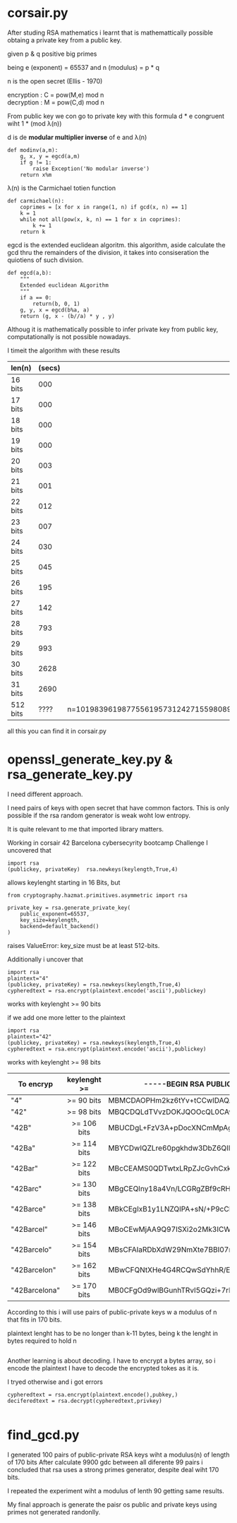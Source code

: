 # corsair.py

After studing RSA mathematics i learnt that is mathemattically possible obtaing a private key
from a public key.

given p & q positive big primes

being e (exponent) = 65537 and n (modulus) = p * q 

n is the open secret (Ellis - 1970)

encryption : C = pow(M,e) mod n   
decryption : M = pow(C,d) mod n

From public key we con go to private key with this formula
d * e congruent wiht 1 * (mod λ(n))

d is de **modular multiplier inverse** of e and λ(n)

```
def modinv(a,m):
    g, x, y = egcd(a,m)
    if g != 1:
        raise Exception('No modular inverse')
    return x%m
```
λ(n) is the Carmichael totien function

```
def carmichael(n):
    coprimes = [x for x in range(1, n) if gcd(x, n) == 1]
    k = 1
    while not all(pow(x, k, n) == 1 for x in coprimes):
        k += 1
    return k
```

egcd is the  extended euclidean algoritm. this algorithm, aside calculate
the gcd thru the remainders of the division, it takes into consiseration
the quiotiens of such division.

```
def egcd(a,b):
    """
    Extended euclidean ALgorithm
    """
    if a == 0:
        return(b, 0, 1)
    g, y, x = egcd(b%a, a)
    return (g, x - (b//a) * y , y)
```

Althoug it is mathematically possible to infer private key from public key, computationally
is not possible nowadays.

I timeit the algorithm with these results


|len(n)  |(secs)| n            | e   |λ(n)     |d
|--------|------|:------------:|-----|---------|-----
| 16 bits|  000 |  n=0000055189|65537| 4560    | 833|
| 17 bits|  000 |  n=0000049163|65537| 24360   | 19913|
| 18 bits|  000 |  n=0000166493|65537| 82830   | 28643|
| 19 bits|  000 |  n=0000142859|65537| 71052   | 2873|
| 20 bits|  003 |  n=0000711197|65537| 354750  | 276473|
| 21 bits|  001 |  n=0000637253|65537| 45402   | 21719|
| 22 bits|  012 |  n=0003330841|65537| 831796  | 394861|
| 23 bits|  007 |  n=0002630651|65537| 262740  | 192173|
| 24 bits|  030 |  n=0009554689|65537| 367250  | 135223|
| 25 bits|  045 |  n=0009027989|65537| 4510950 | 2032223|
| 26 bits|  195 |  n=0050975047|65537| 8493456 | 8041937 |
| 27 bits|  142 |  n=0038412643|65537| 6400008 | 4579721 |
| 28 bits|  793 |  n=0178359197|65537| 44583120| 32650433|
| 29 bits|  993 |  n=0178371139|65537| 89172212| 31403553|
| 30 bits| 2628 |  n=0573445219|65537| 95566020| 45780173|
| 31 bits| 2690 |  n=0615414277|65537| 51280368| 37485521|
|512 bits| ???? |  n=10198396198775561957312427155980896031621481057689583114412695093823692869122007487913250993135767612909846550167087384856500083695811014490975969639561161|65537|?|?|


all this you can find it in corsair.py

# openssl_generate_key.py & rsa_generate_key.py

I need different approach.

I need pairs of keys with open secret that have common factors. This is only possible if the
rsa random generator is weak woht low entropy.

It is quite relevant to me that imported library matters.

Working in corsair 42 Barcelona cybersecyrity bootcamp Challenge I uncovered that
```
import rsa
(publickey, privateKey)  rsa.newkeys(keylength,True,4)  

```

allows keylenght starting in 16 Bits, but 

```
from cryptography.hazmat.primitives.asymmetric import rsa 

private_key = rsa.generate_private_key(  
    public_exponent=65537,  
    key_size=keylength,  
    backend=default_backend()  
)

```

raises ValueError: key_size must be at least 512-bits.

Additionally i uncover that 

```
import rsa
plaintext="4"
(publickey, privateKey) = rsa.newkeys(keylength,True,4)
cypheredtext = rsa.encrypt(plaintext.encode('ascii'),publickey)
```

works with keylenght >= 90 bits

if we add one more letter to the plaintext

```
import rsa
plaintext="42"
(publickey, privateKey) = rsa.newkeys(keylength,True,4)
cypheredtext = rsa.encrypt(plaintext.encode('ascii'),publickey)
```

works with keylenght >= 98 bits




|To encryp      |keylenght >=  |-----BEGIN RSA PUBLIC KEY-----
|---------      |:-----------: |--------------------------------------------
|"4"            |>=  90 bits   |MBMCDAOPHm2kz6tYv+tCCwIDAQAB
|"42"           |>=  98 bits   |MBQCDQLdTVvzDOKJQOOcQL0CAwEAAQ==
|"42B"          |>= 106 bits   |MBUCDgL+FzV3A+pDocXNCmMpAgMBAAE=
|"42Ba"         |>= 114 bits   |MBYCDwIQZLre60pgkhdw3DbZ6QIDAQAB
|"42Bar"        |>= 122 bits   |MBcCEAMS0QDTwtxLRpZJcGvhCxkCAwEAAQ==
|"42Barc"       |>= 130 bits   |MBgCEQIny18a4Vn/LCGRgZBf9cRHAgMBAAE=
|"42Barce"      |>= 138 bits   |MBkCEgIxB1y1LNZQIPA+sN/+P9cCkwIDAQAB
|"42Barcel"     |>= 146 bits   |MBoCEwMjAA9Q97ISXi2o2Mk3ICW2JssCAwEAAQ==
|"42Barcelo"    |>= 154 bits   |MBsCFAIaRDbXdW29NmXte7BBI07nHg4rAgMBAAE=
|"42Barcelon"   |>= 162 bits   |MBwCFQNtXHe4G4RCQwSdYhhR/EJjGRd+AwIDAQAB
|"42Barcelona"  |>= 170 bits   |MB0CFgOd9wlBGunhTRvI5GQzi+7rMOT1LR8CAwEAAQ==

According to this i will use pairs of public-private keys w a modulus of n
that fits in 170 bits.

plaintext lenght has to be no longer than k-11 bytes, being k the lenght in bytes
required to hold n

```

```

Another learning is about decoding. 
I have to encrypt a bytes array, so i encode the plaintext
I have to decode the encrypted tokes as it is.

I tryed otherwise and i got errors
```
cypheredtext = rsa.encrypt(plaintext.encode(),pubkey,)
deciferedtext = rsa.decrypt(cypheredtext,privkey)
  
```
# find_gcd.py
I generated 100 pairs of public-private RSA keys wiht a modulus(n) of length of 170 bits
After calculate 9900 gdc between all diferente 99 pairs i concluded that rsa uses a
strong primes generator, despite deal wiht 170 bits.

I repeated the experiment wiht a modulus of lenth 90 getting same results.

My final approach is generate the paisr os public and private keys using primes not generated randonlly.



